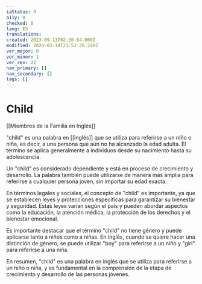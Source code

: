 ```yaml
---
iaStatus: 0
a11y: 0
checked: 0
lang: ES
translations: 
created: 2023-09-13T02:30:54.000Z
modified: 2024-03-14T21:53:36.240Z
ver_major: 0
ver_minor: 1
ver_rev: 22
nav_primary: []
nav_secondary: []
tags: []
---
```

# Child

[[Miembros de la Familia en Inglés]]

"child" es una palabra en [[inglés]] que se utiliza para referirse a un niño o niña, es decir, a una persona que aún no ha alcanzado la edad adulta. El término se aplica generalmente a individuos desde su nacimiento hasta su adolescencia.

Un "child" es considerado dependiente y está en proceso de crecimiento y desarrollo. La palabra también puede utilizarse de manera más amplia para referirse a cualquier persona joven, sin importar su edad exacta.

En términos legales y sociales, el concepto de "child" es importante, ya que se establecen leyes y protecciones específicas para garantizar su bienestar y seguridad. Estas leyes varían según el país y pueden abordar aspectos como la educación, la atención médica, la protección de los derechos y el bienestar emocional.

Es importante destacar que el término "child" no tiene género y puede aplicarse tanto a niños como a niñas. En inglés, cuando se quiere hacer una distinción de género, se puede utilizar "boy" para referirse a un niño y "girl" para referirse a una niña.

En resumen, "child" es una palabra en inglés que se utiliza para referirse a un niño o niña, y es fundamental en la comprensión de la etapa de crecimiento y desarrollo de las personas jóvenes.